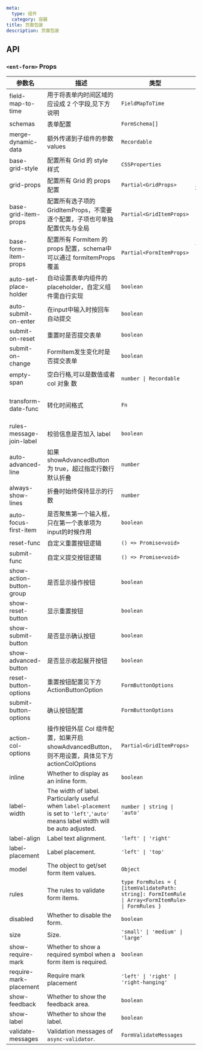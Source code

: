 ```yaml
meta:
  type: 组件
  category: 容器
title: 页面包装
description: 页面包装
```


## API


### `<ent-form>` Props

|参数名|描述|类型|默认值|模块|
|---|---|---|:---:|---|
|field-map-to-time|用于将表单内时间区域的应设成 2 个字段,见下方说明|`FieldMapToTime`|`() => []`|`-`|
|schemas|表单配置|`FormSchema[]`|`[]`|`-`|
|merge-dynamic-data|额外传递到子组件的参数 values|`Recordable`|`null`|`-`|
|base-grid-style|配置所有 Grid 的 style 样式|`CSSProperties`|`-`|`-`|
|grid-props|配置所有 Grid 的 props 配置|`Partial<GridProps>`|`() => ({  cols: 24,  xGap: 10})`|`-`|
|base-grid-item-props|配置所有选子项的 GridItemProps，不需要逐个配置，子项也可单独配置优先与全局|`Partial<GridItemProps>`|`() => ({  span: 6})`|`-`|
|base-form-item-props|配置所有 FormItem 的 props 配置，schema中可以通过 formItemProps 覆盖|`Partial<FormItemProps>`|`() => ({  labelPlacement: 'left',  labelWidth: 'auto'})`|`-`|
|auto-set-place-holder|自动设置表单内组件的 placeholder，自定义组件需自行实现|`boolean`|`true`|`-`|
|auto-submit-on-enter|在input中输入时按回车自动提交|`boolean`|`false`|`-`|
|submit-on-reset|重置时是否提交表单|`boolean`|`true`|`-`|
|submit-on-change|FormItem发生变化时是否提交表单|`boolean`|`false`|`-`|
|empty-span|空白行格,可以是数值或者 col 对象 数|`number \| Recordable`|`0`|`-`|
|transform-date-func|转化时间格式|`Fn`|`(date: any) => date?.format?.('yyyy-MM-dd HH:mm:ss') ?? date`|`-`|
|rules-message-join-label|校验信息是否加入 label|`boolean`|`true`|`-`|
|auto-advanced-line|如果 showAdvancedButton 为 true，超过指定行数行默认折叠|`number`|`3`|`-`|
|always-show-lines|折叠时始终保持显示的行数|`number`|`1`|`-`|
|auto-focus-first-item|是否聚焦第一个输入框，只在第一个表单项为input的时候作用|`boolean`|`true`|`-`|
|reset-func|自定义重置按钮逻辑|`() => Promise<void>`|`-`|`-`|
|submit-func|自定义提交按钮逻辑|`() => Promise<void>`|`-`|`-`|
|show-action-button-group|是否显示操作按钮|`boolean`|`true`|`-`|
|show-reset-button|显示重置按钮|`boolean`|`true`|`-`|
|show-submit-button|是否显示确认按钮|`boolean`|`true`|`-`|
|show-advanced-button|是否显示收起展开按钮|`boolean`|`false`|`-`|
|reset-button-options|重置按钮配置见下方 ActionButtonOption|`FormButtonOptions`|`() => ({})`|`-`|
|submit-button-options|确认按钮配置|`FormButtonOptions`|`() => ({})`|`-`|
|action-col-options|操作按钮外层 Col 组件配置，如果开启 showAdvancedButton，则不用设置，具体见下方 actionColOptions|`Partial<GridItemProps>`|`() => ({})`|`-`|
|inline|Whether to display as an inline form.|`boolean`|`false`|`NForm`|
|label-width|The width of label. Particularly useful when `label-placement` is set to `'left'`,`'auto'` means label width will be auto adjusted.|`number \| string \| 'auto'`|`-`|`NForm`|
|label-align|Label text alignment.|`'left' \| 'right'`|`-`|`NForm`|
|label-placement|Label placement.|`'left' \| 'top'`|`-`|`NForm`|
|model|The object to get/set form item values.|`Object`|`-`|`NForm`|
|rules|The rules to validate form items.|`type FormRules = { [itemValidatePath: string]: FormItemRule \| Array<FormItemRule> \| FormRules }`|`-`|`NForm`|
|disabled|Whether to disable the form.|`boolean`|`false`|`NForm`|
|size|Size.|`'small' \| 'medium' \| 'large'`|`-`|`NForm`|
|show-require-mark|Whether to show a required symbol when a form item is required.|`boolean`|`false`|`NForm`|
|require-mark-placement|Require mark placement|`'left' \| 'right' \| 'right-hanging'`|`-`|`NForm`|
|show-feedback|Whether to show the feedback area.|`boolean`|`false`|`NForm`|
|show-label|Whether to show the label.|`boolean`|`false`|`NForm`|
|validate-messages|Validation messages of `async-validator`.|`FormValidateMessages`|`-`|`NForm`|



